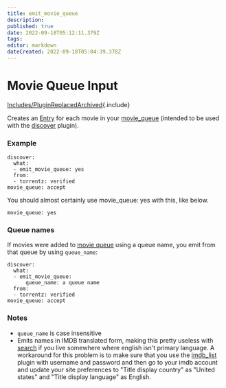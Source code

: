 ```yaml
---
title: emit_movie_queue
description: 
published: true
date: 2022-09-18T05:12:11.379Z
tags: 
editor: markdown
dateCreated: 2022-09-18T05:04:39.378Z
---
```


# Movie Queue Input
[Includes/PluginReplacedArchived](/Includes/PluginReplacedArchived){.include}

Creates an [Entry](/Entry) for each movie in your [movie_queue](/Plugins/movie_queue) (intended to be used with the [discover](/Plugins/discover) plugin).

### Example
```
discover:
  what:
  - emit_movie_queue: yes
  from:
  - torrentz: verified
movie_queue: accept
```

You should almost certainly use movie_queue: yes with this, like below.

```
movie_queue: yes
```

### Queue names
If movies were added to [movie queue](/Plugins/movie_queue) using a queue name, you emit from that queue by using `queue_name`:
```
discover:
  what:
  - emit_movie_queue:
      queue_name: a queue name
  from:
  - torrentz: verified
movie_queue: accept
```

### Notes
 * `queue_name` is case insensitive
 * Emits names in IMDB translated form, making this pretty useless with [search](/Plugins/search) if you live somewhere where english isn't primary language. A workaround for this problem is to make sure that you use the [imdb_list](/Plugins/imdb_list) plugin with username and password and then go to your imdb account and update your site preferences to "Title display country" as "United states" and "Title display language" as English.
